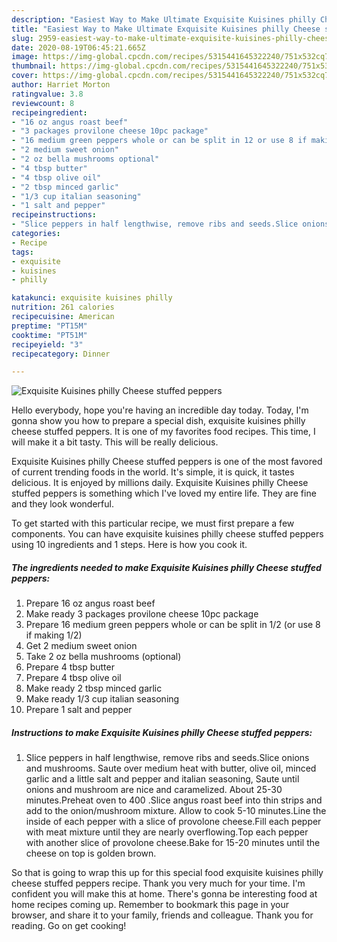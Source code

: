 ```yaml
---
description: "Easiest Way to Make Ultimate Exquisite Kuisines philly Cheese stuffed peppers"
title: "Easiest Way to Make Ultimate Exquisite Kuisines philly Cheese stuffed peppers"
slug: 2959-easiest-way-to-make-ultimate-exquisite-kuisines-philly-cheese-stuffed-peppers
date: 2020-08-19T06:45:21.665Z
image: https://img-global.cpcdn.com/recipes/5315441645322240/751x532cq70/exquisite-kuisines-philly-cheese-stuffed-peppers-recipe-main-photo.jpg
thumbnail: https://img-global.cpcdn.com/recipes/5315441645322240/751x532cq70/exquisite-kuisines-philly-cheese-stuffed-peppers-recipe-main-photo.jpg
cover: https://img-global.cpcdn.com/recipes/5315441645322240/751x532cq70/exquisite-kuisines-philly-cheese-stuffed-peppers-recipe-main-photo.jpg
author: Harriet Morton
ratingvalue: 3.8
reviewcount: 8
recipeingredient:
- "16 oz angus roast beef"
- "3 packages provilone cheese 10pc package"
- "16 medium green peppers whole or can be split in 12 or use 8 if making 12"
- "2 medium sweet onion"
- "2 oz bella mushrooms optional"
- "4 tbsp butter"
- "4 tbsp olive oil"
- "2 tbsp minced garlic"
- "1/3 cup italian seasoning"
- "1 salt and pepper"
recipeinstructions:
- "Slice peppers in half lengthwise, remove ribs and seeds.Slice onions and mushrooms. Saute over medium heat with butter, olive oil, minced garlic and a little salt and pepper and italian seasoning, Saute until onions and mushroom are nice and caramelized. About 25-30 minutes.Preheat oven to 400 .Slice angus roast beef into thin strips and add to the onion/mushroom mixture. Allow to cook 5-10 minutes.Line the inside of each pepper with a slice of provolone cheese.Fill each pepper with meat mixture until they are nearly overflowing.Top each pepper with another slice of provolone cheese.Bake for 15-20 minutes until the cheese on top is golden brown."
categories:
- Recipe
tags:
- exquisite
- kuisines
- philly

katakunci: exquisite kuisines philly 
nutrition: 261 calories
recipecuisine: American
preptime: "PT15M"
cooktime: "PT51M"
recipeyield: "3"
recipecategory: Dinner

---
```



![Exquisite Kuisines philly Cheese stuffed peppers](https://img-global.cpcdn.com/recipes/5315441645322240/751x532cq70/exquisite-kuisines-philly-cheese-stuffed-peppers-recipe-main-photo.jpg)

Hello everybody, hope you're having an incredible day today. Today, I'm gonna show you how to prepare a special dish, exquisite kuisines philly cheese stuffed peppers. It is one of my favorites food recipes. This time, I will make it a bit tasty. This will be really delicious.

Exquisite Kuisines philly Cheese stuffed peppers is one of the most favored of current trending foods in the world. It's simple, it is quick, it tastes delicious. It is enjoyed by millions daily. Exquisite Kuisines philly Cheese stuffed peppers is something which I've loved my entire life. They are fine and they look wonderful.




To get started with this particular recipe, we must first prepare a few components. You can have exquisite kuisines philly cheese stuffed peppers using 10 ingredients and 1 steps. Here is how you cook it.

<!--inarticleads1-->

##### The ingredients needed to make Exquisite Kuisines philly Cheese stuffed peppers:

1. Prepare 16 oz angus roast beef
1. Make ready 3 packages provilone cheese 10pc package
1. Prepare 16 medium green peppers whole or can be split in 1/2 (or use 8 if making 1/2)
1. Get 2 medium sweet onion
1. Take 2 oz bella mushrooms (optional)
1. Prepare 4 tbsp butter
1. Prepare 4 tbsp olive oil
1. Make ready 2 tbsp minced garlic
1. Make ready 1/3 cup italian seasoning
1. Prepare 1 salt and pepper




<!--inarticleads2-->

##### Instructions to make Exquisite Kuisines philly Cheese stuffed peppers:

1. Slice peppers in half lengthwise, remove ribs and seeds.Slice onions and mushrooms. Saute over medium heat with butter, olive oil, minced garlic and a little salt and pepper and italian seasoning, Saute until onions and mushroom are nice and caramelized. About 25-30 minutes.Preheat oven to 400 .Slice angus roast beef into thin strips and add to the onion/mushroom mixture. Allow to cook 5-10 minutes.Line the inside of each pepper with a slice of provolone cheese.Fill each pepper with meat mixture until they are nearly overflowing.Top each pepper with another slice of provolone cheese.Bake for 15-20 minutes until the cheese on top is golden brown.




So that is going to wrap this up for this special food exquisite kuisines philly cheese stuffed peppers recipe. Thank you very much for your time. I'm confident you will make this at home. There's gonna be interesting food at home recipes coming up. Remember to bookmark this page in your browser, and share it to your family, friends and colleague. Thank you for reading. Go on get cooking!
